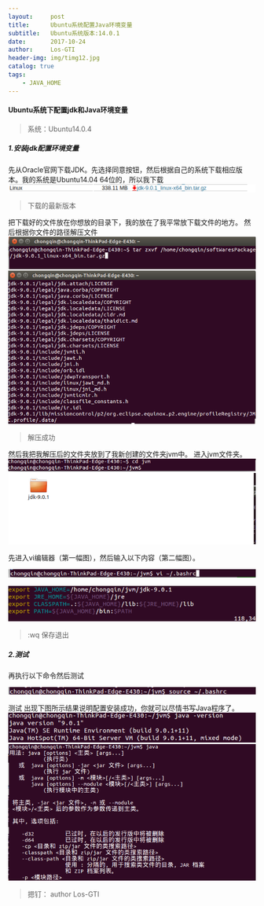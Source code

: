 ```yaml
---
layout:     post
title:      Ubuntu系统配置Java环境变量
subtitle:   Ubuntu系统版本:14.0.1
date:       2017-10-24
author:     Los-GTI
header-img: img/timg12.jpg
catalog: true
tags:
    - JAVA_HOME
---
```

#### Ubuntu系统下配置jdk和Java环境变量

> 系统：Ubuntu14.0.4
##### 1.安装jdk配置环境变量
先从Oracle官网下载JDK。先选择同意按钮，然后根据自己的系统下载相应版本。我的系统是Ubuntu14.04 64位的，所以我下载
![](https://raw.githubusercontent.com/Los-GTI/Los-GTI.github.io/master/img/jdk下载.png) 
> 下载的最新版本

把下载好的文件放在你想放的目录下，我的放在了我平常放下载文件的地方。
然后根据你文件的路径解压文件
![](https://raw.githubusercontent.com/Los-GTI/Los-GTI.github.io/master/img/解压文件命令.png) 
![](https://raw.githubusercontent.com/Los-GTI/Los-GTI.github.io/master/img/解压成功.png) 
> 解压成功

然后我把我解压后的文件夹放到了我新创建的文件夹jvm中。
进入jvm文件夹。
![](https://raw.githubusercontent.com/Los-GTI/Los-GTI.github.io/master/img/进入jvm文件夹.png) 
![](https://raw.githubusercontent.com/Los-GTI/Los-GTI.github.io/master/img/jdk.png) 

先进入vi编辑器（第一幅图），然后输入以下内容（第二幅图）。

![](https://raw.githubusercontent.com/Los-GTI/Los-GTI.github.io/master/img/vi.png) 

![](https://raw.githubusercontent.com/Los-GTI/Los-GTI.github.io/master/img/编辑环境变量.png) 
> :wq 保存退出

##### 2.测试
再执行以下命令然后测试

![](https://raw.githubusercontent.com/Los-GTI/Los-GTI.github.io/master/img/sourcebashrc.png) 

测试
出现下图所示结果说明配置安装成功，你就可以尽情书写Java程序了。
![](https://raw.githubusercontent.com/Los-GTI/Los-GTI.github.io/master/img/测试1.png) 
![](https://raw.githubusercontent.com/Los-GTI/Los-GTI.github.io/master/img/java环境测试2.png) 

> 摁钉： author Los-GTI
